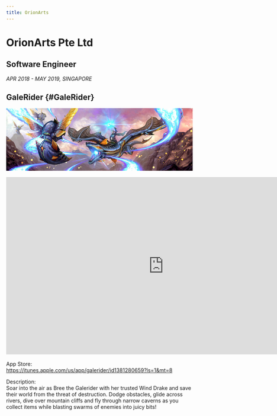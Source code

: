 ```yaml
---
title: OrionArts 
---
```


# OrionArts Pte Ltd

## Software Engineer

<i>APR 2018 - MAY 2019, SINGAPORE</i>

## GaleRider {#GaleRider}

![Image: GaleRider](/img/GaleRider.jpg)

<iframe width="849" height="479" src="https://www.youtube.com/embed/-YRxbEp3wXs?list=TLGGT9Re8yi3mPMxNzAzMjAyMw" title="Galerider Launch Trailer" frameborder="0" allow="accelerometer; autoplay; clipboard-write; encrypted-media; gyroscope; picture-in-picture; web-share" allowfullscreen></iframe>

App Store:<br/>
https://itunes.apple.com/us/app/galerider/id1381280659?ls=1&mt=8

Description:<br/>
Soar into the air as Bree the Galerider with her trusted Wind Drake and save their world from the threat of destruction. Dodge obstacles, glide across rivers, dive over mountain cliffs and fly through narrow caverns as you collect items while blasting swarms of enemies into juicy bits!


